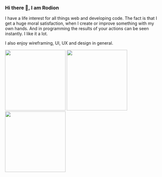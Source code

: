 ### Hi there 👋, I am Rodion

I have a life interest for all things web and developing code. The fact is that I get a huge moral satisfaction, when I create or improve something with my own hands. And in programming the results of your actions can be seen instantly. I like it a lot. 

I also enjoy wireframing, UI, UX and design in general.

<a href="#"><img src="https://giffiles.alphacoders.com/563/5634.gif" height="200px"></a>
<a href="#"><img src="[https://data.whicdn.com/images/227148021/original.gif](https://i.gifer.com/LSsT.gif)" height="200px"></a>
<a href="#"><img src="https://i.imgur.com/WDVUOgp.gif" height="200px"></a>



<!--
**rodionsibov/rodionsibov** is a ✨ _special_ ✨ repository because its `README.md` (this file) appears on your GitHub profile.

Here are some ideas to get you started:

- 🔭 I’m currently working on ...
- 🌱 I’m currently learning ...
- 👯 I’m looking to collaborate on ...
- 🤔 I’m looking for help with ...
- 💬 Ask me about ...
- 📫 How to reach me: ...
- 😄 Pronouns: ...
- ⚡ Fun fact: ...
-->
